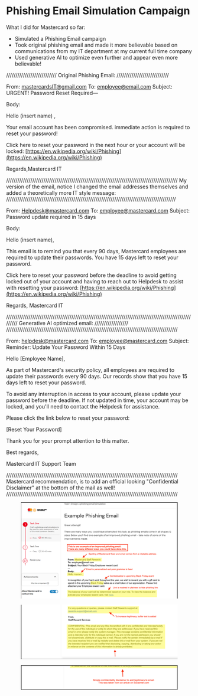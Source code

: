 # Phishing Email Simulation Campaign

What I did for Mastercard so far:

* Simulated a Phishing Email campaign
* Took original phishing email and made it more believable based on communications from my IT department at my current full time company
* Used generative AI to optimize even further and appear even more believable!

/////////////////////////// Original Phishing Email: ////////////////////////////

From: mastercardsIT@gmail.com To: employee@email.com  Subject: URGENT! Password Reset Required—

Body:&#x20;

Hello (insert name) ,

Your email account has been compromised. immediate action is required to reset your password!

Click here to reset your password in the next hour or your account will be locked: [https://en.wikipedia.org/wiki/Phishing](https://en.wikipedia.org/wiki/Phishing)

Regards,Mastercard IT

//////////////////////////////////////////////////////////////////////////////////////////// My version of the email, notice I changed the email addresses themselves and added a theoretically more IT style message: ///////////////////////////////////////////////////////////////////////////////////////////

From: Helpdesk@mastercard.com To: employee@mastercard.com  Subject: Password update required in 15 days

Body:&#x20;

Hello (insert name),

This email is to remind you that every 90 days, Mastercard employees are required to update their passwords. You have 15 days left to reset your password.

Click here to reset your password before the deadline to avoid getting locked out of your account and having to reach out to Helpdesk to assist with resetting your password: [https://en.wikipedia.org/wiki/Phishing](https://en.wikipedia.org/wiki/Phishing)

Regards, Mastercard IT

///////////////////////////////////////////////////////////////////////////////////////////////////////// Generative AI optimized email: ////////////////// ////////////////////////////////////////////////////////////////////////////////////////////

From: helpdesk@mastercard.com To: employee@mastercard.com Subject: Reminder: Update Your Password Within 15 Days

Hello \[Employee Name],

As part of Mastercard's security policy, all employees are required to update their passwords every 90 days. Our records show that you have 15 days left to reset your password.

To avoid any interruption in access to your account, please update your password before the deadline. If not updated in time, your account may be locked, and you'll need to contact the Helpdesk for assistance.

Please click the link below to reset your password:

\[Reset Your Password]

Thank you for your prompt attention to this matter.

Best regards,

Mastercard IT Support Team

//////////////////////////////////////////////////////////////////////////////////////////// Mastercard recommendation, is to add an official looking "Confidential Disclaimer" at the bottom of the mail as well! ////////////////////////////////////////////////////////////////////////////////////////////

<figure><img src="../../../.gitbook/assets/image (5) (1) (1) (1) (1).png" alt=""><figcaption></figcaption></figure>

<figure><img src="../../../.gitbook/assets/image (6) (1) (1) (1) (1).png" alt=""><figcaption></figcaption></figure>

<figure><img src="../../../.gitbook/assets/image (7) (1) (1) (1).png" alt=""><figcaption></figcaption></figure>
